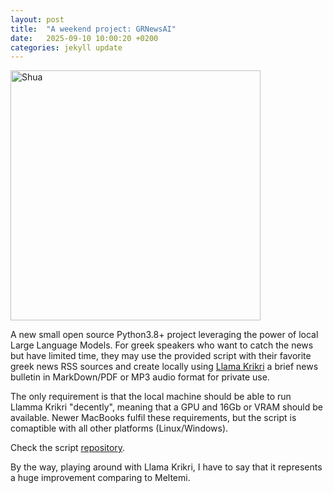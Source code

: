 ```yaml
---
layout: post
title:  "A weekend project: GRNewsAI"
date:   2025-09-10 10:00:20 +0200
categories: jekyll update
---
```



<img src="{{site.baseurl}}/assets/GRnewsAI_image.jpeg" alt="Shua" width="400"/>

A new small open source Python3.8+ project leveraging the power of local Large Language Models. For greek speakers who want to catch the news but have limited time, they may use the provided script with their favorite greek news RSS sources and create locally using [Llama Krikri](https://www.ekathimerini.com/economy/1261724/llama-krikri-a-revolution-in-greek-ai-technology/) a brief news bulletin in MarkDown/PDF or MP3 audio format for private use.

The only requirement is that the local machine should be able to run Llamma Krikri "decently", meaning that a GPU and 16Gb or VRAM should be available. Newer MacBooks fulfil these requirements, but the script is comaptible with all other platforms (Linux/Windows).

Check the script [repository](https://github.com/alexandros-koutsioumpas/GRNewsAI/).

By the way, playing around with Llama Krikri, I have to say that it represents a huge improvement comparing to Meltemi.